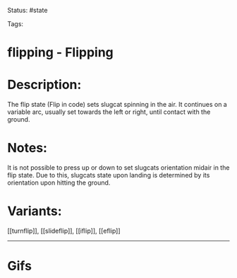 Status: #state

Tags: 

# flipping - Flipping

# Description:
The flip state (Flip in code) sets slugcat spinning in the air. It continues on a variable arc, usually set towards the left or right, until contact with the ground.

# Notes:
It is not possible to press up or down to set slugcats orientation midair in the flip state. Due to this, slugcats state upon landing is determined by its orientation upon hitting the ground.

# Variants:
[[turnflip]], [[slideflip]], [[iflip]], [[eflip]]

___
# Gifs
